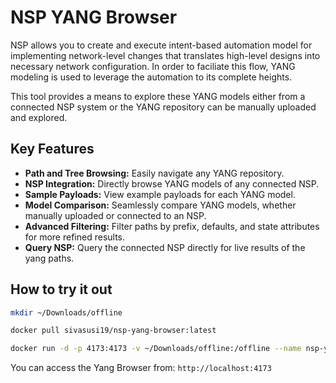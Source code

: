 # NSP YANG Browser

NSP allows you to create and execute intent-based automation model for implementing network-level changes that translates high-level designs into necessary network configuration. In order to faciliate this flow, YANG modeling is used to leverage the automation to its complete heights.

This tool provides a means to explore these YANG models either from a connected NSP system or the YANG repository can be manually uploaded and explored.

## Key Features

- **Path and Tree Browsing:** Easily navigate any YANG repository.
- **NSP Integration:** Directly browse YANG models of any connected NSP.
- **Sample Payloads:** View example payloads for each YANG model.
- **Model Comparison:** Seamlessly compare YANG models, whether manually uploaded or connected to an NSP.
- **Advanced Filtering:** Filter paths by prefix, defaults, and state attributes for more refined results.
- **Query NSP:** Query the connected NSP directly for live results of the yang paths.

## How to try it out

```bash
mkdir ~/Downloads/offline

docker pull sivasusi19/nsp-yang-browser:latest

docker run -d -p 4173:4173 -v ~/Downloads/offline:/offline --name nsp-yang-browser sivasusi19/nsp-yang-browser:latest
```

You can access the Yang Browser from: `http://localhost:4173`

